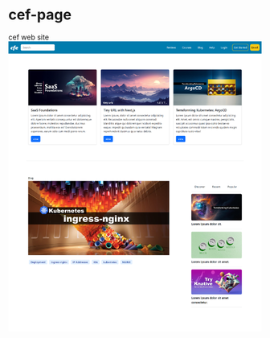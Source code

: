 # cef-page
cef web site 
![](https://github.com/MohamedKhamisMostafa/cef-page/blob/main/screenshot.png)
